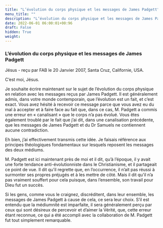 ```yaml
---
title: "L’évolution du corps physique et les messages de James Padgett"
menu_title: ""
description: "L’évolution du corps physique et les messages de James Padgett"
date: 2022-06-01 06:00:01+00:96
draft: False
hidden: True
weight:
---
```

### L’évolution du corps physique et les messages de James Padgett

Jésus - reçu par FAB le 20 Janvier 2007, Santa Cruz, Californie, USA.

C’est moi, Jésus.

Je souhaite écrire maintenant sur le sujet de l’évolution du corps physique en relation avec les messages reçus par James Padgett. Il est généralement admis, dans votre monde contemporain, que l’évolution est un fait, et c’est exact. Vous avez hésité à recevoir ce message parce que vous avez eu du mal à accepter et à faire face au fait que, dans ce cas, M. Padgett a commis une erreur en « canalisant » que le corps n’a pas évolué. Vous êtes également troublé par le fait que j’ai dit, dans une canalisation précédente, que les messages de James Padgett et du Dr Samuels ne contiennent aucune contradiction.

Eh bien, j’ai effectivement transmis cette idée. Je faisais référence aux principes théologiques fondamentaux sur lesquels reposent les messages des deux médiums.

M. Padgett est ici maintenant près de moi et il dit, qu’à l’époque, il y avait une forte tendance anti-évolutionniste dans le Christianisme, et il partageait ce point de vue. Il dit qu’il regrette que, en l’occurrence, il n’ait pas réussi à surmonter ses propres préjugés et à les mettre de côté. Mais il dit qu’il n’a pas vraiment souffert pour cela puisque, dans l’ensemble, son travail pour Dieu fut un succès.

Si les gens, comme vous le craignez, discréditent, dans leur ensemble, les messages de James Padgett à cause de cela, ce sera leur choix. S’il est entendu que la médiumnité est imparfaite, il sera généralement perçu par ceux qui sont désireux de percevoir et d’aimer la Vérité, que, cette erreur étant reconnue, ce qui a été accompli avec la collaboration de M. Padgett fut tout simplement remarquable.
